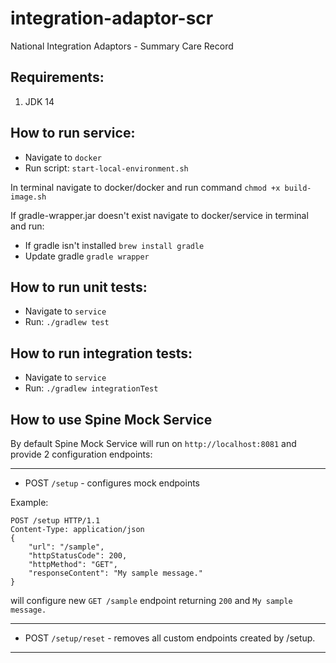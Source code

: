 # integration-adaptor-scr
National Integration Adaptors - Summary Care Record

## Requirements:
1. JDK 14

## How to run service:
* Navigate to `docker`
* Run script: `start-local-environment.sh`

In terminal navigate to docker/docker and run command `chmod +x build-image.sh`

If gradle-wrapper.jar doesn't exist navigate to docker/service in terminal and run:
* If gradle isn't installed `brew install gradle`
* Update gradle `gradle wrapper`

## How to run unit tests:
* Navigate to `service`
* Run: `./gradlew test`

## How to run integration tests:
* Navigate to `service`
* Run: `./gradlew integrationTest`

## How to use Spine Mock Service
By default Spine Mock Service will run on `http://localhost:8081` and provide 2 configuration endpoints:

---
* POST `/setup` - configures mock endpoints

Example:
```
POST /setup HTTP/1.1
Content-Type: application/json
{
    "url": "/sample",
    "httpStatusCode": 200,
    "httpMethod": "GET",
    "responseContent": "My sample message."
}
```
will configure new `GET /sample` endpoint returning `200` and `My sample message.`

---
* POST `/setup/reset` - removes all custom endpoints created by /setup.
---
